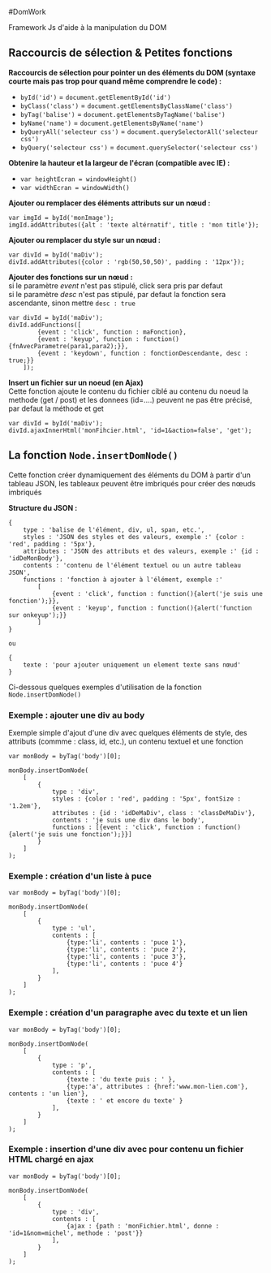 #DomWork

Framework Js d'aide à la manipulation du DOM

## Raccourcis de sélection & Petites fonctions

**Raccourcis de sélection pour pointer un des éléments du DOM (syntaxe courte mais pas trop pour quand même comprendre le code) :**

- `byId('id')` = `document.getElementById('id')`
- `byClass('class')` = `document.getElementsByClassName('class')`
- `byTag('balise')` = `document.getElementsByTagName('balise')`
- `byName('name')` = `document.getElementsByName('name')`
- `byQueryAll('selecteur css')` = `document.querySelectorAll('selecteur css')`
- `byQuery('selecteur css')` = `document.querySelector('selecteur css')`

**Obtenire la hauteur et la largeur de l'écran (compatible avec IE) :**

- `var heightEcran = windowHeight()`
- `var widthEcran = windowWidth()`

**Ajouter ou remplacer des éléments attributs sur un nœud :**

```
var imgId = byId('monImage');
imgId.addAttributes({alt : 'texte altérnatif', title : 'mon title'});
```

**Ajouter ou remplacer du style sur un nœud :**

```
var divId = byId('maDiv');
divId.addAttributes({color : 'rgb(50,50,50)', padding : '12px'});
```

**Ajouter des fonctions sur un nœud :**  
si le paramètre *event* n'est pas stipulé, click sera pris par defaut  
si le paramètre *desc* n'est pas stipulé, par defaut la fonction sera ascendante, sinon mettre `desc : true`

```
var divId = byId('maDiv');
divId.addFunctions([
        {event : 'click', function : maFonction},
        {event : 'keyup', function : function(){fnAvecParametre(para1,para2);}},
        {event : 'keydown', function : fonctionDescendante, desc : true;}}
    ]);
```

**Insert un fichier sur un noeud (en Ajax)**  
Cette fonction ajoute le contenu du fichier ciblé au contenu du noeud
la methode (get / post) et les donnees (id=....) peuvent ne pas être précisé, par defaut la méthode et get

```
var divId = byId('maDiv');
divId.ajaxInnerHtml('monFihcier.html', 'id=1&action=false', 'get');

```

## La fonction `Node.insertDomNode()`

Cette fonction créer dynamiquement des éléments du DOM à partir d'un tableau JSON, les tableaux peuvent être imbriqués pour créer des nœuds imbriqués

**Structure du JSON :**

```
{
    type : 'balise de l'élément, div, ul, span, etc.',
    styles : 'JSON des styles et des valeurs, exemple :' {color : 'red', padding : '5px'},
    attributes : 'JSON des attributs et des valeurs, exemple :' {id : 'idDeMonBody'},
    contents : 'contenu de l'élément textuel ou un autre tableau JSON',
    functions : 'fonction à ajouter à l'élément, exemple :' 
        [
            {event : 'click', function : function(){alert('je suis une fonction');}},
            {event : 'keyup', function : function(){alert('function sur onkeyup');}}
        ]
}

ou

{
    texte : 'pour ajouter uniquement un element texte sans nœud'
}
```

Ci-dessous quelques exemples d'utilisation de la fonction `Node.insertDomNode()`


### Exemple : ajouter une div au body

Exemple simple d'ajout d'une div avec quelques éléments de style, des attributs (commme : class, id, etc.), un contenu textuel et une fonction

``` 
var monBody = byTag('body')[0];

monBody.insertDomNode(
    [
        {
            type : 'div',
            styles : {color : 'red', padding : '5px', fontSize : '1.2em'},
            attributes : {id : 'idDeMaDiv', class : 'classDeMaDiv'},
            contents : 'je suis une div dans le body',
            functions : [{event : 'click', function : function(){alert('je suis une fonction');}}]
        }
    ]
);
```

### Exemple : création d'un liste à puce

``` 
var monBody = byTag('body')[0];

monBody.insertDomNode(
    [
        {
            type : 'ul',
            contents : [
                {type:'li', contents : 'puce 1'},
                {type:'li', contents : 'puce 2'},
                {type:'li', contents : 'puce 3'},
                {type:'li', contents : 'puce 4'}
            ],
        }
    ]
);
```

### Exemple : création d'un paragraphe avec du texte et un lien

``` 
var monBody = byTag('body')[0];

monBody.insertDomNode(
    [
        {
            type : 'p',
            contents : [
                {texte : 'du texte puis : ' },
                {type:'a', attributes : {href:'www.mon-lien.com'}, contents : 'un lien'},
                {texte : ' et encore du texte' }
            ],
        }
    ]
);
```

### Exemple : insertion d'une div avec pour contenu un fichier HTML chargé en ajax


``` 
var monBody = byTag('body')[0];

monBody.insertDomNode(
    [
        {
            type : 'div',
            contents : [
                {ajax : {path : 'monFichier.html', donne : 'id=1&nom=michel', methode : 'post'}}
            ],
        }
    ]
);
```